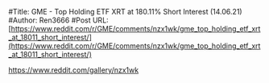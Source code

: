 #Title: GME - Top Holding ETF XRT at 180.11% Short Interest (14.06.21)
#Author: Ren3666
#Post URL: [https://www.reddit.com/r/GME/comments/nzx1wk/gme_top_holding_etf_xrt_at_18011_short_interest/](https://www.reddit.com/r/GME/comments/nzx1wk/gme_top_holding_etf_xrt_at_18011_short_interest/)


https://www.reddit.com/gallery/nzx1wk